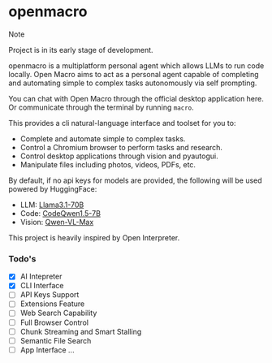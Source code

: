 # openmacro
> [!NOTE]  
> Project is in its early stage of development.

openmacro is a multiplatform personal agent which allows LLMs to run code locally. Open Macro aims to act as a personal agent capable of completing and automating simple to complex tasks autonomously via self prompting.

You can chat with Open Macro through the official desktop application here. Or communicate through the terminal by running `macro`.

This provides a cli natural-language interface and toolset for you to:

+ Complete and automate simple to complex tasks.
+ Control a Chromium browser to perform tasks and research.
+ Control desktop applications through vision and pyautogui.
+ Manipulate files including photos, videos, PDFs, etc.

By default, if no api keys for models are provided, the following will be used powered by HuggingFace:
+ LLM: [Llama3.1-70B](https://huggingface.co/spaces/orionai/llama-3.1-70b-demo)
+ Code: [CodeQwen1.5-7B](https://huggingface.co/spaces/Qwen/CodeQwen1.5-7b-Chat-demo)
+ Vision: [Qwen-VL-Max](https://huggingface.co/spaces/Qwen/Qwen-VL-Max)

This project is heavily inspired by Open Interpreter. 

### Todo's 
- [x] AI Intepreter
- [x] CLI Interface
- [ ] API Keys Support
- [ ] Extensions Feature
- [ ] Web Search Capability
- [ ] Full Browser Control
- [ ] Chunk Streaming and Smart Stalling 
- [ ] Semantic File Search
- [ ] App Interface
...